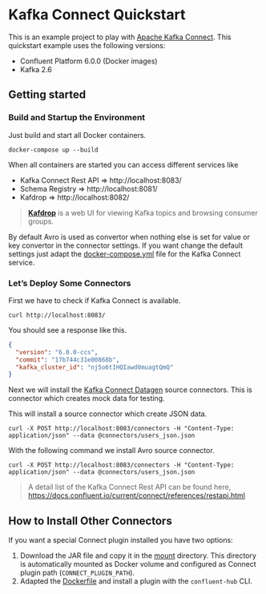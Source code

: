 # Kafka Connect Quickstart
This is an example project to play with [Apache Kafka Connect](https://kafka.apache.org/documentation/#connect). This quickstart example uses the following versions:
- Confluent Platform 6.0.0 (Docker images)
- Kafka 2.6

## Getting started
### Build and Startup the Environment
Just build and start all Docker containers.

```
docker-compose up --build
```
When all containers are started you can access different services like 
- Kafka Connect Rest API => http://localhost:8083/
- Schema Registry => http://localhost:8081/
- Kafdrop => http://localhost:8082/

> **[Kafdrop](https://github.com/obsidiandynamics/kafdrop)** is a web UI for viewing Kafka topics and browsing consumer groups. 

By default Avro is used as convertor when nothing else is set for value or key convertor in the connector settings. 
If you want change the default settings just adapt the [docker-compose.yml](docker-compose.yml ) file for the Kafka Connect service.


### Let’s Deploy Some Connectors
First we have to check if Kafka Connect is available.
```
curl http://localhost:8083/
```

You should see a response like this.

```json
{
  "version": "6.0.0-ccs",
  "commit": "17b744c31e00868b",
  "kafka_cluster_id": "nj5o6tIHQIawd0muagtQmQ"
}
```

Next we will install the [Kafka Connect Datagen](https://github.com/confluentinc/kafka-connect-datagen) source connectors. This is connector which creates mock data for testing.

This will install a source connector which create JSON data.
```
curl -X POST http://localhost:8083/connectors -H "Content-Type: application/json" --data @connectors/users_json.json
````

With the following command we install Avro source connector.
```
curl -X POST http://localhost:8083/connectors -H "Content-Type: application/json" --data @connectors/users_json.json
```


> A detail list of the Kafka Connect Rest API can be found here, https://docs.confluent.io/current/connect/references/restapi.html


## How to Install Other Connectors

If you want a special Connect plugin installed you have two options:

1. Download the JAR file and copy it in the [mount](mount) directory. This directory is automatically mounted 
as Docker volume and configured as Connect plugin path (`CONNECT_PLUGIN_PATH`).
2. Adapted the [Dockerfile](Dockerfile) and install a plugin with the `confluent-hub` CLI.